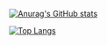 
[![Anurag's GitHub stats](https://github-readme-stats.vercel.app/api?username=yanming7521&show_icons=true&theme=synthwave&layout=default)](https://github.com/anuraghazra/github-readme-stats)


[![Top Langs](https://github-readme-stats.vercel.app/api/top-langs/?username=yanming7521&layout=compact)](https://github.com/anuraghazra/github-readme-stats)


